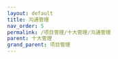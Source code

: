 ```yaml
---
layout: default
title: 沟通管理
nav_order: 5
permalink: /项目管理/十大管理/沟通管理
parent: 十大管理
grand_parent: 项目管理
---
```


